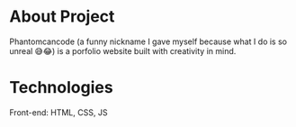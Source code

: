 # About Project

Phantomcancode (a funny nickname I gave myself because what I do is so unreal 😅😂) is a porfolio website built with creativity in mind. 

# Technologies
Front-end: HTML, CSS, JS
